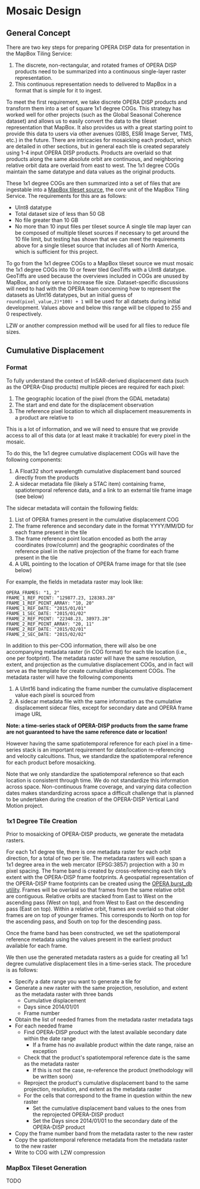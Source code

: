# Mosaic Design
## General Concept
There are two key steps for preparing OPERA DISP data for presentation in the MapBox Tiling Service:

1. The discrete, non-rectangular, and rotated frames of OPERA DISP products need to be summarized into a continuous single-layer raster representation.
2. This continuous representation needs to delivered to MapBox in a format that is simple for it to ingest.

To meet the first requirement, we take discrete OPERA DISP products and transform them into a set of square 1x1 degree COGs. This strategy has worked well for other projects (such as the Global Seasonal Coherence dataset) and allows us to easily convert the data to the tileset representation that MapBox. It also provides us with a great starting point to provide this data to users via other avenues (GIBS, ESRI Image Server, TMS, etc.) in the future. There are intricacies for mosaicking each product, which are detailed in other sections, but in general each tile is created separately using 1-4 input OPERA DISP products. Products are overlaid so that products along the same absolute orbit are continuous, and neighboring relative orbit data are overlaid from east to west. The 1x1 degree COGs maintain the same datatype and data values as the original products.

These 1x1 degree COGs are then summarized into a set of files that are ingestable into a [MapBox tileset source](https://docs.mapbox.com/mapbox-tiling-service/guides/tileset-sources/), the core unit of the MapBox Tiling Service. The requirements for this are as follows:
- UInt8 datatype
- Total dataset size of less than 50 GB
- No file greater than 10 GB
- No more than 10 input files per tileset source
A single tile map layer can be composed of multiple tileset sources if necessary to get around the 10 file limit, but testing has shown that we can meet the requirements above for a single tileset source that includes all of North America, which is sufficient for this project.

To go from the 1x1 degree COGs to a MapBox tileset source we must mosaic the 1x1 degree COGs into 10 or fewer tiled GeoTiffs with a UInt8 datatype. GeoTiffs are used because the overviews included in COGs are unused by MapBox, and only serve to increase file size. Dataset-specific discussions will need to had with the OPERA team concerning how to represent the datasets as UInt16 datatypes, but an initial guess of `round(pixel_value,2)*100) + 1` will be used for all datsets during initial development. Values above and below this range will be clipped to 255 and 0 respectively.

LZW or another compression method will be used for all files to reduce file sizes.

## Cumulative Displacement
### Format
To fully understand the context of InSAR-derived displacement data (such as the OPERA-Disp products) multiple pieces are required for each pixel:

1. The geographic location of the pixel (from the GDAL metadata)
2. The start and end date for the displacement observation
3. The reference pixel location to which all displacement measurements in a product are relative to

This is a lot of information, and we will need to ensure that we provide access to all of this data (or at least make it trackable) for every pixel in the mosaic.

To do this, the 1x1 degree cumulative displacement COGs will have the following components:
1. A Float32 short wavelength cumulative displacement band sourced directly from the products
2. A sidecar metadata file (likely a STAC item) containing frame, spatiotemporal reference data, and a link to an external tile frame image (see below)

The sidecar metadata will contain the following fields:
1. List of OPERA frames present in the cumulative displacement COG
2. The frame reference and secondary date in the format YYYY/MM/DD for each frame present in the tile
3. The frame reference point location encoded as both the array coordinates (row/column) and the geographic coordinates of the reference pixel in the native projection of the frame for each frame present in the tile
4. A URL pointing to the location of OPERA frame image for that tile (see below)

For example, the fields in metadata raster may look like:
```
OPERA_FRAMES: "1, 2"
FRAME_1_REF_POINT: "129877.23, 128383.28"
FRAME_1_REF_POINT_ARRAY: "10, 20"
FRAME_1_REF_DATE: "2015/01/01"
FRAME_1_SEC_DATE: "2015/01/02"
FRAME_2_REF_POINT: "22348.23, 38973.28"
FRAME_2_REF_POINT_ARRAY: "20, 11"
FRAME_2_REF_DATE: "2015/02/01"
FRAME_2_SEC_DATE: "2015/02/02"
```

In addition to this per-COG information, there will also be one accompanying metadata raster (in COG format) for each tile location (i.e., one per footprint). The metadata raster will have the same resolution, extent, and projection as the cumulative displacement COGs, and in fact will serve as the template for create cumulative displacement COGs. The metadata raster will have the following components
1. A UInt16 band indicating the frame number the cumulative displacement value each pixel is sourced from
2. A sidecar metadata file with the same information as the cumulative displacement sidecar files, except for secondary date and OPERA frame image URL

**Note: a time-series stack of OPERA-DISP products from the same frame are not guaranteed to have the same reference date or location!**

However having the same spatiotemporal reference for each pixel in a time-series stack is an important requirement for date/location re-referencing and velocity calcultions. Thus, we standardize the spatiotemporal reference for each product before mosaicking. 

Note that we only standardize the spatiotemporal reference so that each location is consistent through time. We do not standardize this information across space. Non-continuous frame coverage, and varying data collection dates makes standardizing across space a difficult challenge that is planned to be undertaken during the creation of the OPERA-DISP Vertical Land Motion project.

### 1x1 Degree Tile Creation
Prior to mosaicking of OPERA-DISP products, we generate the metadata rasters.

For each 1x1 degree tile, there is one metadata raster for each orbit direction, for a total of two per tile. The metadata rasters will each span a 1x1 degree area in the web mercator (EPSG:3857) projection with a 30 m pixel spacing. The frame band is created by cross-referencing each tile's extent with the OPERA-DISP frame footprints. A geospatial representation of the OPERA-DISP frame footprints can be created using the [OPERA burst_db utility](https://github.com/opera-adt/burst_db). Frames will be overlaid so that frames from the same relative orbit are contiguous. Relative orbits are stacked from East to West on the ascending pass (West on top), and from West to East on the descending pass (East on top). Within a relative orbit, frames are overlaid so that older frames are on top of younger frames. This corresponds to North on top for the ascending pass, and South on top for the descending pass.

Once the frame band has been constructed, we set the spatiotemporal reference metadata using the values present in the earliest product available for each frame.

We then use the generated metadata rasters as a guide for creating all 1x1 degree cumulative displacement tiles in a time-series stack. The procedure is as follows:

- Specify a date range you want to generate a tile for
- Generate a new raster with the same projection, resolution, and extent as the metadata raster with three bands
    - Cumulative displacement
    - Days since 2014/01/01
    - Frame number
- Obtain the list of needed frames from the metadata raster metadata tags
- For each needed frame
    - Find OPERA-DISP product with the latest available secondary date within the date range
        - If a frame has no available product within the date range, raise an exception
    - Check that the product's spatiotemporal reference date is the same as the metadata raster
        - If this is not the case, re-reference the product (methodology will be written soon)
    - Reproject the product's cumulative displacement band to the same projection, resolution, and extent as the metadata raster
    - For the cells that correspond to the frame in question within the new raster
        - Set the cumulative displacement band values to the ones from the reprojected OPERA-DISP product
        - Set the Days since 2014/01/01 to the secondary date of the OPERA-DISP product
- Copy the frame number band from the metadata raster to the new raster
- Copy the spatiotemporal reference metadata from the metadata raster to the new raster
- Write to COG with LZW compression

### MapBox Tileset Generation
TODO


